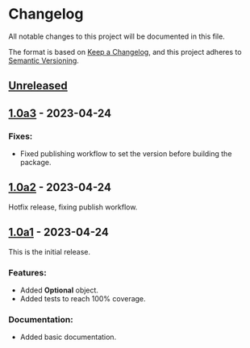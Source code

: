 # Changelog

All notable changes to this project will be documented in this file.

The format is based on [Keep a Changelog](https://keepachangelog.com/en/1.0.0/),
and this project adheres to [Semantic Versioning](https://semver.org/spec/v2.0.0.html).

## [Unreleased]

## [1.0a3] - 2023-04-24

### Fixes:

- Fixed publishing workflow to set the version before building the package.

## [1.0a2] - 2023-04-24

Hotfix release, fixing publish workflow.

## [1.0a1] - 2023-04-24

This is the initial release.

### Features:

- Added **Optional** object.
- Added tests to reach 100% coverage.

### Documentation:

- Added basic documentation.

[Unreleased]: https://github.com/francipvb/py-optional/compare/v0.0.0...HEAD
[1.0a1]: https://github.com/francipvb/py-optional/releases/tag/v1.0a1
[1.0a2]: https://github.com/francipvb/py-optional/releases/tag/v1.0a2
[1.0a3]: https://github.com/francipvb/py-optional/releases/tag/v1.0a2
